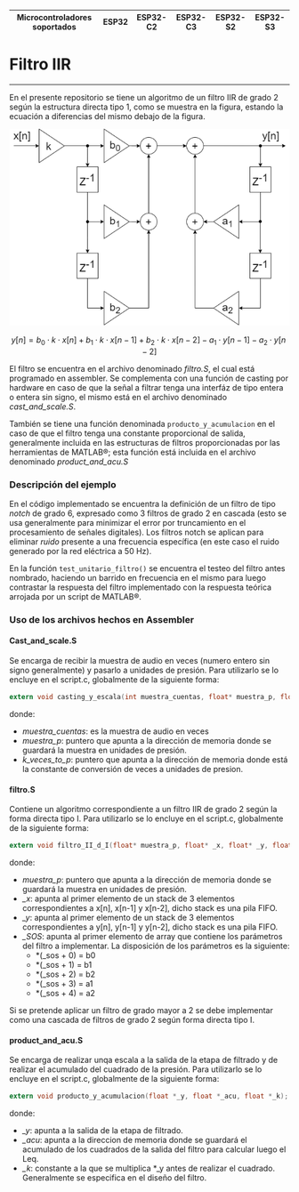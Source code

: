| Microcontroladores soportados | ESP32 | ESP32-C2 | ESP32-C3 | ESP32-S2 | ESP32-S3 |
| ----------------------------- | ----- | -------- | -------- | -------- | -------- |

# Filtro IIR
***
En el presente repositorio se tiene un algoritmo de un filtro IIR de grado 2 según la estructura directa tipo 1, como se muestra en la figura, estando la ecuación a diferencias del mismo debajo de la figura.

![Forma directa tipo 1](https://github.com/lucascukla/portfolios/blob/desarrollo_filtro/Filtro_IIR/Filtro_IIR/Imagenes/diagrama_filtro.png?raw=true)

$$y[n] = b_0 \cdot k \cdot x[n] + b_1 \cdot k \cdot x[n-1] + b_2 \cdot k \cdot x[n-2] - a_1 \cdot y[n-1] - a_2 \cdot y[n-2]$$

El filtro se encuentra en el archivo denominado *filtro.S*, el cual está programado en assembler. Se complementa con una función de casting por hardware en caso de que la señal a filtrar tenga una interfáz de tipo entera o entera sin signo, el mismo está en el archivo denominado *cast_and_scale.S*.

También se tiene una función denominada `producto_y_acumulacion`
en el caso de que el filtro tenga una constante proporcional de salida, generalmente incluida en las estructuras de filtros proporcionadas por las herramientas de MATLAB®; esta función está incluida en el archivo denominado *product_and_acu.S*

### Descripción del ejemplo
En el código implementado se encuentra la definición de un filtro de tipo *notch* de grado 6, expresado como 3 filtros de grado 2 en cascada (esto se usa generalmente para minimizar el error por truncamiento en el procesamiento de señales digitales). Los filtros notch se aplican para eliminar *ruido* presente a una frecuencia específica (en este caso el ruido generado por la red eléctrica a 50 Hz).

En la función `test_unitario_filtro()` se encuentra el testeo del filtro antes nombrado, haciendo un barrido en frecuencia en el mismo para luego contrastar la respuesta del filtro implementado con la respuesta teórica arrojada por un script de MATLAB®. 


### Uso de los archivos hechos en Assembler
#### Cast_and_scale.S
Se encarga de recibir la muestra de audio en veces (numero entero sin signo generalmente) y pasarlo a unidades de presión. Para utilizarlo se lo encluye en el script.c, globalmente de la siguiente forma:
```c
extern void casting_y_escala(int muestra_cuentas, float* muestra_p, float* k_veces_to_p);
```
donde:
- *muestra_cuentas*: es la muestra de audio en veces
- *muestra_p*: puntero que apunta a la dirección de memoria donde se guardará la muestra en unidades de presión.
- *k_veces_to_p*: puntero que apunta a la dirección de memoria donde está la constante de conversión de veces a unidades de presion.

#### filtro.S
Contiene un algoritmo correspondiente a un filtro IIR de grado 2 según la forma directa tipo I. Para utilizarlo se lo encluye en el script.c, globalmente de la siguiente forma:
```c
extern void filtro_II_d_I(float* muestra_p, float* _x, float* _y, float* _SOS);
```
donde:
- *muestra_p*: puntero que apunta a la dirección de memoria donde se guardará la muestra en unidades de presión.
- *_x*: apunta al primer elemento de un stack de 3 elementos correspondientes a x[n], x[n-1] y x[n-2], dicho stack es una pila FIFO.
- *_y*: apunta al primer elemento de un stack de 3 elementos correspondientes a y[n], y[n-1] y y[n-2], dicho stack es una pila FIFO.
- *_SOS*: apunta al primer elemento de array que contiene los parámetros del filtro a implementar. La disposición de los parámetros es la siguiente:
    - *(_sos + 0) = b0
    - *(_sos + 1) = b1
    - *(_sos + 2) = b2
    - *(_sos + 3) = a1
    - *(_sos + 4) = a2
    
Si se pretende aplicar un filtro de grado mayor a 2 se debe implementar como una cascada de filtros de grado 2 según forma directa tipo I.

#### product_and_acu.S
Se encarga de realizar unqa escala a la salida de la etapa de filtrado y de realizar el acumulado del cuadrado de la presión. Para utilizarlo se lo encluye en el script.c, globalmente de la siguiente forma:
```c
extern void producto_y_acumulacion(float *_y, float *_acu, float *_k);
```
donde:
- *_y*: apunta a la salida de la etapa de filtrado.
- *_acu*: apunta a la direccion de memoria donde se guardará el acumulado de los cuadrados de la salida del filtro para calcular luego el Leq.
- *_k*: constante a la que se multiplica *_y antes de realizar el cuadrado. Generalmente se especifica en el diseño del filtro.
